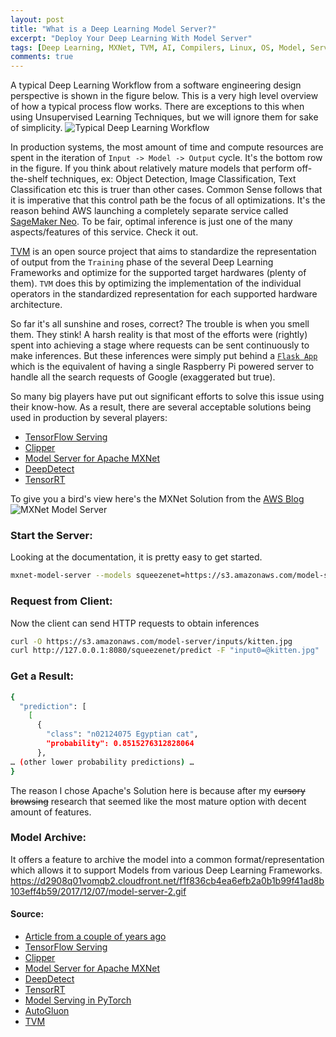 ```yaml
---
layout: post
title: "What is a Deep Learning Model Server?"
excerpt: "Deploy Your Deep Learning With Model Server"
tags: [Deep Learning, MXNet, TVM, AI, Compilers, Linux, OS, Model, Server, HTTP, MMS]
comments: true
---
```

A typical Deep Learning Workflow from a software engineering design perspective
is shown in the figure below. This is a very high level overview of how a
typical process flow works. There are exceptions to this when using Unsupervised
Learning Techniques, but we will ignore them for sake of simplicity.
![Typical Deep Learning Workflow](https://d2l.ai/_images/data-collection.svg)

In production systems, the most amount of time and compute resources are spent
in the iteration of ``Input -> Model -> Output`` cycle. It's the bottom row in
the figure. If you think about relatively mature models that perform
off-the-shelf techniques, ex: Object Detection, Image Classification, Text
Classification etc this is truer than other cases. Common Sense follows that it
is imperative that this control path be the focus of all optimizations. It's the
reason behind AWS launching a completely separate service called [SageMaker
Neo](https://aws.amazon.com/sagemaker/neo/). To be fair, optimal inference is
just one of the many aspects/features of this service. Check it out.

[TVM](https://tvm.apache.org/) is an open source project that aims to
standardize the representation of output from the ``Training`` phase of the
several Deep Learning Frameworks and optimize for the supported target hardwares
(plenty of them). ``TVM`` does this by optimizing the implementation of the
individual operators in the standardized representation for each supported
hardware architecture.

So far it's all sunshine and roses, correct? The trouble is when you smell
them. They stink! A harsh reality is that most of the efforts were (rightly)
spent into achieving a stage where requests can be sent continuously to make
inferences. But these inferences were simply put behind a [``Flask
App``](https://pythonspot.com/flask-web-app-with-python/) which is the
equivalent of having a single Raspberry Pi powered server to handle all the
search requests of Google (exaggerated but true).

So many big players have put out significant efforts to solve this issue using
their know-how. As a result, there are several acceptable solutions being used in
production by several players:
+ [TensorFlow Serving](https://github.com/tensorflow/serving)
+ [Clipper](https://github.com/ucbrise/clipper)
+ [Model Server for Apache MXNet](https://aws.amazon.com/blogs/ai/introducing-model-server-for-apache-mxnet/)
+ [DeepDetect](https://deepdetect.com/)
+ [TensorRT](https://developer.nvidia.com/tensorrt)

To give you a bird's view here's the MXNet Solution from the [AWS Blog](https://aws.amazon.com/blogs/ai/introducing-model-server-for-apache-mxnet/)
![MXNet Model Server](https://d2908q01vomqb2.cloudfront.net/f1f836cb4ea6efb2a0b1b99f41ad8b103eff4b59/2017/12/07/model-server-1.gif)

### Start the Server:
Looking at the documentation, it is pretty easy to get started. 
```bash
mxnet-model-server --models squeezenet=https://s3.amazonaws.com/model-server/models/squeezenet_v1.1/squeezenet_v1.1.model
```

### Request from Client:
Now the client can send HTTP requests to obtain inferences
```bash
curl -O https://s3.amazonaws.com/model-server/inputs/kitten.jpg
curl http://127.0.0.1:8080/squeezenet/predict -F "input0=@kitten.jpg"
```

### Get a Result:
```bash
{
  "prediction": [
    [
      {
        "class": "n02124075 Egyptian cat",
        "probability": 0.8515276312828064
      },
… (other lower probability predictions) …
}
```

The reason I chose Apache's Solution here is because after my ~~cursory
browsing~~ research that seemed like the most mature option with decent amount
of features.

### Model Archive:
It offers a feature to archive the model into a common format/representation
which allows it to support Models from various Deep Learning Frameworks.
https://d2908q01vomqb2.cloudfront.net/f1f836cb4ea6efb2a0b1b99f41ad8b103eff4b59/2017/12/07/model-server-2.gif

#### Source:
+ [Article from a couple of years ago](https://medium.com/@vikati/the-rise-of-the-model-servers-9395522b6c58)
+ [TensorFlow Serving](https://github.com/tensorflow/serving)
+ [Clipper](https://github.com/ucbrise/clipper)
+ [Model Server for Apache MXNet](https://aws.amazon.com/blogs/ai/introducing-model-server-for-apache-mxnet/)
+ [DeepDetect](https://deepdetect.com/)
+ [TensorRT](https://developer.nvidia.com/tensorrt)
+ [Model Serving in PyTorch](https://pytorch.org/blog/model-serving-in-pyorch/)
+ [AutoGluon](https://www.amazon.science/amazons-autogluon-helps-developers-get-up-and-running-with-state-of-the-art-deep-learning-models-with-just-a-few-lines-of-code)
+ [TVM](https://tvm.apache.org/)
